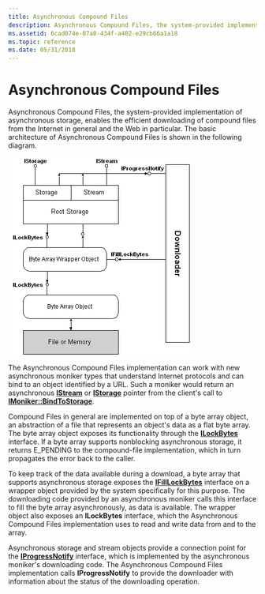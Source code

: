 ```yaml
---
title: Asynchronous Compound Files
description: Asynchronous Compound Files, the system-provided implementation of asynchronous storage, enables the efficient downloading of compound files from the Internet in general and the Web in particular.
ms.assetid: 6cad074e-07a8-434f-a402-e29cb66a1a18
ms.topic: reference
ms.date: 05/31/2018
---
```


# Asynchronous Compound Files

Asynchronous Compound Files, the system-provided implementation of asynchronous storage, enables the efficient downloading of compound files from the Internet in general and the Web in particular. The basic architecture of Asynchronous Compound Files is shown in the following diagram.

![asynchronous compound files basic architecture](images/asy-stor.png)

The Asynchronous Compound Files implementation can work with new asynchronous moniker types that understand Internet protocols and can bind to an object identified by a URL. Such a moniker would return an asynchronous [**IStream**](/windows/desktop/api/Objidl/nn-objidl-istream) or [**IStorage**](/windows/desktop/api/Objidl/nn-objidl-istorage) pointer from the client's call to [**IMoniker::BindToStorage**](/windows/win32/api/objidl/nf-objidl-imoniker-bindtostorage).

Compound Files in general are implemented on top of a byte array object, an abstraction of a file that represents an object's data as a flat byte array. The byte array object exposes its functionality through the [**ILockBytes**](/windows/desktop/api/Objidl/nn-objidl-ilockbytes) interface. If a byte array supports nonblocking asynchronous storage, it returns E\_PENDING to the compound-file implementation, which in turn propagates the error back to the caller.

To keep track of the data available during a download, a byte array that supports asynchronous storage exposes the [**IFillLockBytes**](/windows/desktop/api/Objidl/nn-objidl-ifilllockbytes) interface on a wrapper object provided by the system specifically for this purpose. The downloading code provided by an asynchronous moniker calls this interface to fill the byte array asynchronously, as data is available. The wrapper object also exposes an **ILockBytes** interface, which the Asynchronous Compound Files implementation uses to read and write data from and to the array.

Asynchronous storage and stream objects provide a connection point for the [**IProgressNotify**](/windows/win32/api/objidl/nn-objidl-iprogressnotify) interface, which is implemented by the asynchronous moniker's downloading code. The Asynchronous Compound Files implementation calls **IProgressNotify** to provide the downloader with information about the status of the downloading operation.

 

 
